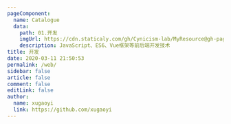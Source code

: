 ```yaml
---
pageComponent:
  name: Catalogue
  data:
    path: 01.开发
    imgUrl: https://cdn.staticaly.com/gh/Cynicism-lab/MyResource@gh-pages/image/缺省页-无日程安排.5757vyshm268.webp
    description: JavaScript、ES6、Vue框架等前后端开发技术
title: 开发
date: 2020-03-11 21:50:53
permalink: /web/
sidebar: false
article: false
comment: false
editLink: false
author:
  name: xugaoyi
  link: https://github.com/xugaoyi
---
```

